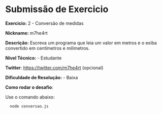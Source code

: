 # Submissão de Exercicio

**Exercicio:** 2 - Conversão de medidas

**Nickname:** m7he4rt

**Descrição:** Escreva um programa que leia um valor em metros e o exiba convertido em centímetros e milímetros.

**Nível Técnico:** - Estudante

**Twitter**: https://twitter.com/m7he4rt (opcional)

**Dificuldade de Resolução:** - Baixa

**Como rodar o desafio**: 

Use o comando abaixo: 
```bash
  node conversao.js
```